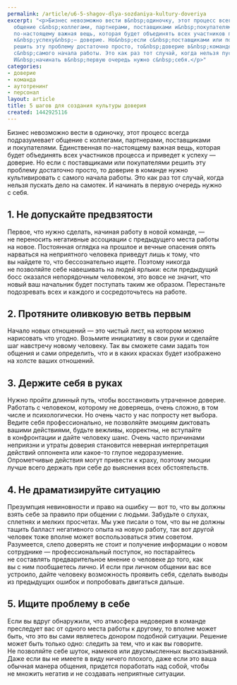 ```yaml
---
permalink: /article/u6-5-shagov-dlya-sozdaniya-kultury-doveriya
excerpt: "<p>Бизнес невозможно вести в&nbsp;одиночку, этот процесс всегда подразумевает
  общение с&nbsp;коллегами, партнерами, поставщиками и&nbsp;покупателями. Единственная
  по-настоящему важная вещь, которая будет объединять всех участников процесса и&nbsp;приведет
  к&nbsp;успеху&nbsp;— доверие. Но&nbsp;если с&nbsp;поставщиками или покупателями
  решить эту проблему достаточно просто, то&nbsp;доверие в&nbsp;команде нужно культивировать
  с&nbsp;самого начала работы. Это как раз тот случай, когда нельзя пускать дело на&nbsp;самотек.
  И&nbsp;начинать в&nbsp;первую очередь нужно с&nbsp;себя.</p>"
categories:
- доверие
- команда
- аутотренинг
- персонал
layout: article
title: 5 шагов для создания культуры доверия
created: 1442925116
---
```

Бизнес невозможно вести в одиночку, этот процесс всегда подразумевает общение с коллегами, партнерами, поставщиками и покупателями. Единственная по-настоящему важная вещь, которая будет объединять всех участников процесса и приведет к успеху — доверие. Но если с поставщиками или покупателями решить эту проблему достаточно просто, то доверие в команде нужно культивировать с самого начала работы. Это как раз тот случай, когда нельзя пускать дело на самотек. И начинать в первую очередь нужно с себя.

## 1. Не допускайте предвзятости ##

Первое, что нужно сделать, начиная работу в новой команде, — не переносить негативные ассоциации с предыдущего места работы на новое. Постоянная оглядка на прошлое и вечные опасения опять нарваться на неприятного человека приведут лишь к тому, что вы найдете то, что бессознательно ищете. Поэтому никогда не позволяйте себе навешивать на людей ярлыки: если предыдущий босс оказался непорядочным человеком, это вовсе не значит, что новый ваш начальник будет поступать таким же образом. Перестаньте подозревать всех и каждого и сосредоточьтесь на работе.

## 2. Протяните оливковую ветвь первым ##

Начало новых отношений — это чистый лист, на котором можно нарисовать что угодно. Возьмите инициативу в свои руки и сделайте шаг навстречу новому человеку. Так вы сможете сами задать тон общения и сами определить, что и в каких красках будет изображено на холсте ваших отношений.

## 3. Держите себя в руках ##

Нужно пройти длинный путь, чтобы восстановить утраченное доверие. Работать с человеком, которому не доверяешь, очень сложно, в том числе и психологически. Но очень часто у нас попросту нет выбора. Ведите себя профессионально, не позволяйте эмоциям диктовать вашими действиями, будьте вежливы, корректны, не вступайте в конфронтации и дайте человеку шанс. Очень часто причинами неприязни и утраты доверия становится неверная интерпретация действий оппонента или какое-то глупое недоразумение. Опрометчивые действия могут привести к краху, поэтому эмоции лучше всего держать при себе до выяснения всех обстоятельств.

## 4. Не драматизируйте ситуацию ##

Презумпция невиновности и право на ошибку — вот то, что вы должны взять себе за правило при общении с людьми. Забудьте о слухах, сплетнях и мелких просчетах. Мы уже писали о том, что вы не должны тащить балласт негативного опыта на новую работу, так вот другой человек тоже вполне может воспользоваться этим советом. Разумеется, слепо доверять не стоит и получение информации о новом сотруднике — профессиональный поступок, но постарайтесь не составлять предварительное мнение о человеке до того, как вы с ним пообщаетесь лично. И если при личном общении вас все устроило, дайте человеку возможность проявить себя, сделать выводы из предыдущих ошибок и попробовать двигаться дальше.

## 5. Ищите проблему в себе ##

Если вы вдруг обнаружили, что атмосфера недоверия в команде преследует вас от одного места работы к другому, то вполне может быть, что это вы сами являетесь донором подобной ситуации. Решение может быть только одно: следить за тем, что и как вы говорите. Не позволяйте себе шуток, намеков или двусмысленных высказываний. Даже если вы не имеете в виду ничего плохого, даже если это ваша обычная манера общения, придется поработать над собой, чтобы не множить негатив и не создавать неприятные ситуации.
